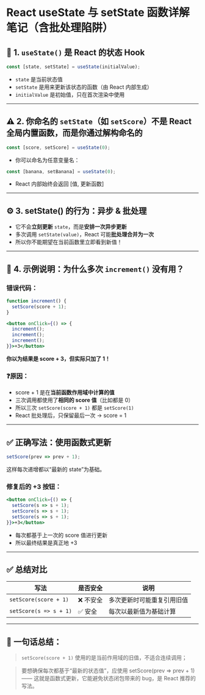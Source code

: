# React useState 与 setState 函数详解笔记（含批处理陷阱）

## **🔰 1. `useState()` 是 React 的状态 Hook**

```jsx
const [state, setState] = useState(initialValue);
```

- `state` 是当前状态值
- `setState` 是用来更新该状态的函数（由 React 内部生成）
- `initialValue` 是初始值，只在首次渲染中使用

---

## **⚠️ 2. 你命名的 `setState`（如 `setScore`）不是 React 全局内置函数，而是你通过解构命名的**

```jsx
const [score, setScore] = useState(0);
```

- 你可以命名为任意变量名：

```jsx
const [banana, setBanana] = useState(0);
```

- React 内部始终会返回 [值, 更新函数]

---

## **⚙️ 3. setState() 的行为：异步 & 批处理**

- 它不会**立刻更新** `state`，而是**安排一次异步更新**
- 多次调用 `setState(value)`，React 可能**批处理合并为一次**
- 所以你不能期望在当前函数里立即看到新值！

---

## **🧪 4. 示例说明：为什么多次 `increment()` 没有用？**

### **错误代码：**

```jsx
function increment() {
  setScore(score + 1);
}

<button onClick={() => {
  increment();
  increment();
  increment();
}}>+3</button>
```

**你以为结果是 score + 3，但实际只加了 1！**

### **❓原因：**

- score + 1 是在**当前函数作用域中计算的值**
- 三次调用都使用了**相同的 score 值**（比如都是 0）
- 所以三次 `setScore(score + 1)` 都是 `setScore(1)`
- React 批处理后，只保留最后一次 → score = 1

---

## **✅ 正确写法：使用函数式更新**

```jsx
setScore(prev => prev + 1);
```

这样每次递增都以“最新的 state”为基础。

### **修复后的 +3 按钮：**

```jsx
<button onClick={() => {
  setScore(s => s + 1);
  setScore(s => s + 1);
  setScore(s => s + 1);
}}>+3</button>
```

- 每次都基于上一次的 score 值进行更新
- 所以最终结果是真正地 +3

---

## **✅ 总结对比**

| **写法** | **是否安全** | **说明** |
| --- | --- | --- |
| `setScore(score + 1)` | ❌ 不安全 | 多次更新时可能重复引用旧值 |
| `setScore(s => s + 1)` | ✅ 安全 | 每次以最新值为基础计算 |

---

## **🧠 一句话总结：**

> `setScore(score + 1)` 使用的是当前作用域的旧值，不适合连续调用；
> 

> 要想确保每次都基于“最新的状态值”，应使用 setScore(prev => prev + 1) —— 这就是函数式更新，它能避免状态闭包带来的 bug，是 React 推荐的写法。
>